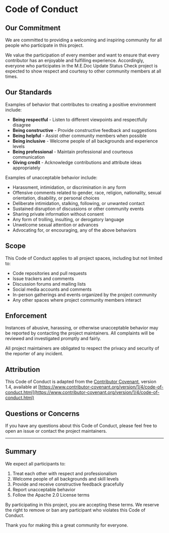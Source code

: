 # Code of Conduct

## Our Commitment

We are committed to providing a welcoming and inspiring community for all people who participate in this project.

We value the participation of every member and want to ensure that every contributor has an enjoyable and fulfilling experience. Accordingly, everyone who participates in the M.E.Doc Update Status Check project is expected to show respect and courtesy to other community members at all times.

## Our Standards

Examples of behavior that contributes to creating a positive environment include:

- **Being respectful** - Listen to different viewpoints and respectfully disagree
- **Being constructive** - Provide constructive feedback and suggestions
- **Being helpful** - Assist other community members when possible
- **Being inclusive** - Welcome people of all backgrounds and experience levels
- **Being professional** - Maintain professional and courteous communication
- **Giving credit** - Acknowledge contributions and attribute ideas appropriately

Examples of unacceptable behavior include:

- Harassment, intimidation, or discrimination in any form
- Offensive comments related to gender, race, religion, nationality, sexual orientation, disability, or personal choices
- Deliberate intimidation, stalking, following, or unwanted contact
- Sustained disruption of discussions or other community events
- Sharing private information without consent
- Any form of trolling, insulting, or derogatory language
- Unwelcome sexual attention or advances
- Advocating for, or encouraging, any of the above behaviors

## Scope

This Code of Conduct applies to all project spaces, including but not limited to:

- Code repositories and pull requests
- Issue trackers and comments
- Discussion forums and mailing lists
- Social media accounts and comments
- In-person gatherings and events organized by the project community
- Any other spaces where project community members interact

## Enforcement

Instances of abusive, harassing, or otherwise unacceptable behavior may be reported by contacting the project maintainers. All complaints will be reviewed and investigated promptly and fairly.

All project maintainers are obligated to respect the privacy and security of the reporter of any incident.

## Attribution

This Code of Conduct is adapted from the [Contributor Covenant](https://www.contributor-covenant.org/), version 1.4, available at [https://www.contributor-covenant.org/version/1/4/code-of-conduct.html](https://www.contributor-covenant.org/version/1/4/code-of-conduct.html)

## Questions or Concerns

If you have any questions about this Code of Conduct, please feel free to open an issue or contact the project maintainers.

---

## Summary

We expect all participants to:

1. Treat each other with respect and professionalism
2. Welcome people of all backgrounds and skill levels
3. Provide and receive constructive feedback gracefully
4. Report unacceptable behavior
5. Follow the Apache 2.0 License terms

By participating in this project, you are accepting these terms. We reserve the right to remove or ban any participant who violates this Code of Conduct.

Thank you for making this a great community for everyone.
